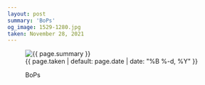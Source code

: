```yaml
---
layout: post
summary: 'BoPs'
og_image: 1529-1280.jpg
taken: November 28, 2021
---
```


<figure class="post" data-src="{{ site.assets_url }}/{{ page.og_image }}">
<img alt="{{ page.summary }}" sizes="(min-width: 700px) 50vw, calc(100vw - 2rem)" src="{{ site.assets_url }}/1529-640.jpg" srcset="{{ site.assets_url }}/1529-320.jpg 320w, {{ site.assets_url }}/1529-640.jpg 640w, {{ site.assets_url }}/1529-960.jpg 960w, {{ site.assets_url }}/1529-1280.jpg 1280w"/>
<figcaption>
<time>{{ page.taken | default: page.date | date: "%B %-d, %Y" }}</time>
<p>BoPs</p>
</figcaption>
</figure>
